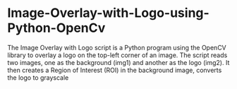# Image-Overlay-with-Logo-using-Python-OpenCv
The Image Overlay with Logo script is a Python program using the OpenCV library to overlay a logo on the top-left corner of an image. The script reads two images, one as the background (img1) and another as the logo (img2). It then creates a Region of Interest (ROI) in the background image, converts the logo to grayscale

